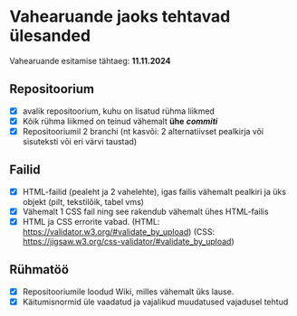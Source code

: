 # Vahearuande jaoks tehtavad ülesanded
  Vahearuande esitamise tähtaeg: **11.11.2024**

## Repositoorium
  - [x] avalik repositoorium, kuhu on lisatud rühma liikmed
  - [x] Kõik rühma liikmed on teinud vähemalt **ühe** ***commiti***
  - [x] Repositooriumil 2 branchi (nt kasvõi: 2 alternatiivset pealkirja või sisuteksti või eri värvi taustad)

## Failid
  - [x] HTML-failid (pealeht ja 2 vahelehte), igas failis vähemalt pealkiri ja üks objekt (pilt, tekstilõik, tabel vms)
  - [x] Vähemalt 1 CSS fail ning see rakendub vähemalt ühes HTML-failis
  - [x] HTML ja CSS errorite vabad. (HTML: https://validator.w3.org/#validate_by_upload) (CSS: https://jigsaw.w3.org/css-validator/#validate_by_upload)

## Rühmatöö 
- [x] Repositooriumile loodud Wiki, milles vähemalt üks lause.
- [x] Käitumisnormid üle vaadatud ja vajalikud muudatused vajadusel tehtud
